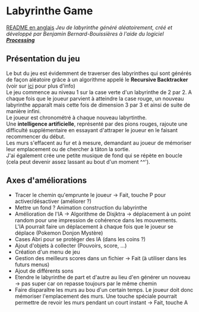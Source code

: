 ﻿# Labyrinthe Game

[README en anglais](README-EN.md)
*Jeu de labyrinthe généré aléatoirement, créé et développé par Benjamin Bernard-Bouissières à l'aide du logiciel __[Processing](https://processing.org/)__*

## Présentation du jeu

Le but du jeu est évidemment de traverser des labyrinthes qui sont générés de façon aléatoire grâce à un algorithme appelé le __Recursive Backtracker__ (voir sur [ici](http://weblog.jamisbuck.org/2010/12/27/maze-generation-recursive-backtracking) pour plus d'info)  
Le jeu commence au niveau 1 sur la case verte d'un labyrinthe de 2 par 2. A chaque fois que le joueur parvient à atteindre la case rouge, un nouveau labyrinthe apparaît mais cette fois de dimension 3 par 3 et ainsi de suite de manière infini.  
Le joueur est chronométré à chaque nouveau labyrtinthe.  
Une __intelligence artificielle__, représenté par des pions rouges, rajoute une difficulté supplémentaire en essayant d'attraper le joueur en le faisant recommencer du début.  
Les murs s'effacent au fur et à mesure, demandant au joueur de mémoriser leur emplacement ou de chercher à tâton la sortie.  
J'ai également crée une petite musique de fond qui se répète en boucle (cela peut devenir assez lassant au bout d'un moment ^^').  

## Axes d'améliorations

* Tracer le chemin qu'emprunte le joueur -> Fait, touche P pour activer/désactiver (améliorer ?)
* Mettre un fond ? Animation construction du labyrinthe
* Amélioration de l'IA -> Algorithme de Disjktra -> déplacement à un point random pour une impression de cohérence dans les mouvements.  
L'IA pourrait faire un déplacement à chaque fois que le joueur se déplace (Pokemon Donjon Mystère)
* Cases Abri pour se protéger des IA (dans les coins ?)
* Ajout d'objets à collecter (Pouvoirs, score, ...)
* Création d'un menu de jeu
* Gestion des meilleurs scores dans un fichier -> Fait (à utiliser dans les futurs menus)
* Ajout de différents sons
* Etendre le labyrinthe de part et d'autre au lieu d'en générer un nouveau -> pas super car on repasse toujours par le même chemin
* Faire disparaître les murs au bou d'un certain temps. Le joueur doit donc mémoriser l'emplacement des murs. Une touche spéciale pourrait permettre de revoir les murs pendant un court instant -> Fait, touche A
